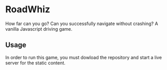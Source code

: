 # RoadWhiz
How far can you go? Can you successfully navigate without crashing? A vanilla Javascript driving game.

## Usage
In order to run this game, you must dowload the repository and start a live server for the static content.
